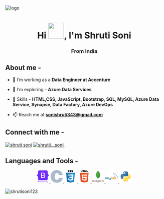 <img src="https://www.webfx.com/wp-content/uploads/2023/08/191_background_css_shorthand.png" alt="logo" style="height: 270px; width:100%; ">

<h1 align="center">Hi <img src="https://media.tenor.com/InfbZnZgATIAAAAi/hand-gif.gif" height="50px"width="50px">, I'm Shruti Soni</h1>
<h3 align="center">From India</h3>

<h2>About me -</h2>

- 🔭 I’m working as a **Data Engineer at Accenture**

- 🌱 I’m exploring - **Azure Data Services**

- 💬 Skills - **HTML,CSS, JavaScript, Bootstrap, SQL, MySQL, Azure Data Service, Synapse, Data Factory, Azure DevOps**

- 📫 Reach me at **sonishruti343@gmail.com**

<h2>Connect with me -</h2>
<p align="left">
<a href="https://linkedin.com/in/shruti soni" target="blank"><img align="center" src="https://raw.githubusercontent.com/rahuldkjain/github-profile-readme-generator/master/src/images/icons/Social/linked-in-alt.svg" alt="shruti soni" height="30" width="40" /></a>
<a href="https://instagram.com/shrutii__sonii" target="blank"><img align="center" src="https://raw.githubusercontent.com/rahuldkjain/github-profile-readme-generator/master/src/images/icons/Social/instagram.svg" alt="shrutii__sonii" height="30" width="40" /></a>
</p>

<h2>Languages and Tools -</h2>
<p align="center"><a href="https://getbootstrap.com" target="_blank" rel="noreferrer"> 
<img src="https://raw.githubusercontent.com/devicons/devicon/master/icons/bootstrap/bootstrap-plain-wordmark.svg" alt="bootstrap" width="40" height="40"/> </a> 
<a href="https://www.cprogramming.com/" target="_blank" rel="noreferrer"> 
<img src="https://raw.githubusercontent.com/devicons/devicon/master/icons/c/c-original.svg" alt="c" width="40" height="40"/> </a> 
<a href="https://www.w3schools.com/css/" target="_blank" rel="noreferrer"> 
<img src="https://raw.githubusercontent.com/devicons/devicon/master/icons/css3/css3-original-wordmark.svg" alt="css3" width="40" height="40"/> </a> 
<a href="https://www.w3.org/html/" target="_blank" rel="noreferrer"> 
<img src="https://raw.githubusercontent.com/devicons/devicon/master/icons/html5/html5-original-wordmark.svg" alt="html5" width="40" height="40"/> </a> 
<a href="https://www.mongodb.com/" target="_blank" rel="noreferrer"> 
<img src="https://raw.githubusercontent.com/devicons/devicon/master/icons/mongodb/mongodb-original-wordmark.svg" alt="mongodb" width="40" height="40"/> </a> 
<a href="https://www.mysql.com/" target="_blank" rel="noreferrer"> 
<img src="https://raw.githubusercontent.com/devicons/devicon/master/icons/mysql/mysql-original-wordmark.svg" alt="mysql" width="40" height="40"/> </a> 
<a href="https://www.python.org" target="_blank" rel="noreferrer"> 
<img src="https://raw.githubusercontent.com/devicons/devicon/master/icons/python/python-original.svg" alt="python" width="40" height="40"/> </a> </p>

<p><img align="center" src="https://github-readme-stats.vercel.app/api/top-langs?username=shrutisoni123&show_icons=true&locale=en&layout=compact" alt="shrutisoni123" /></p>

